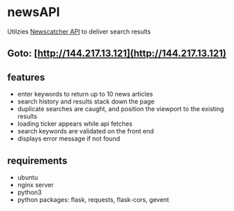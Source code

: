 # newsAPI
Utilzies [Newscatcher API](https://docs.newscatcherapi.com/api-docs/endpoints/search-news) to deliver search results
    
## Goto: [http://144.217.13.121](http://144.217.13.121)

## features
- enter keywords to return up to 10 news articles
- search history and results stack down the page
- duplicate searches are caught, and position the viewport to the existing results
- loading ticker appears while api fetches
- search keywords are validated on the front end
- displays error message if not found

## requirements
- ubuntu
- nginx server
- python3
- python packages: flask, requests, flask-cors, gevent
